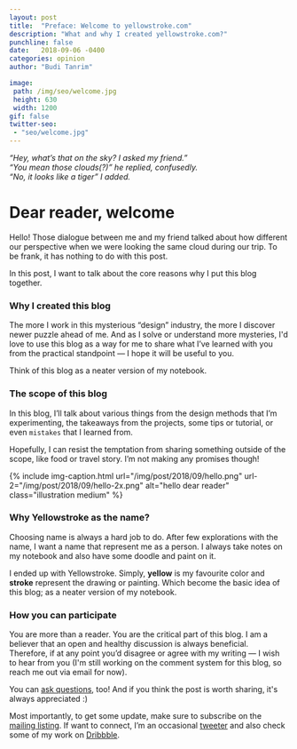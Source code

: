 ```yaml
---
layout: post
title:  "Preface: Welcome to yellowstroke.com"
description: "What and why I created yellowstroke.com?"
punchline: false
date:   2018-09-06 -0400
categories: opinion
author: "Budi Tanrim"

image:
 path: /img/seo/welcome.jpg
 height: 630
 width: 1200
gif: false
twitter-seo: 
 - "seo/welcome.jpg"
---
```


_“Hey, what’s that on the sky? I asked my friend.”_  
_“You mean those clouds(?)” he replied, confusedly._  
_“No, it looks like a tiger”  I added._

# Dear reader, welcome
Hello! Those dialogue between me and my friend talked about how different our perspective when we were looking the same cloud during our trip. To be frank, it has nothing to do with this post.

In this post, I want to talk about the core reasons why I put this blog together.

### Why I created this blog
The more I work in this mysterious “design” industry, the more I discover newer puzzle ahead of me. And as I solve or understand more mysteries, I'd love to use this blog as a way for me to share what I’ve learned with you from the practical standpoint — I hope it will be useful to you.

Think of this blog as a neater version of my notebook.

### The scope of this blog
In this blog, I’ll talk about various things from the design methods that I’m experimenting, the takeaways from the projects, some tips or tutorial, or even `mistakes` that I learned from. 
 
Hopefully, I can resist the temptation from sharing something outside of the scope, like food or travel story. I’m not making any promises though!

{% include img-caption.html 
url="/img/post/2018/09/hello.png" 
url-2="/img/post/2018/09/hello-2x.png" 
alt="hello dear reader" 
class="illustration medium" %}

### Why Yellowstroke as the name?
Choosing name is always a hard job to do. After few explorations with the name, I want a name that represent me as a person. I always take notes on my notebook and also have some doodle and paint on it.

I ended up with Yellowstroke. Simply, **yellow** is my favourite color and **stroke** represent the drawing or painting. Which become the basic idea of this blog; as a neater version of my notebook. 

### How you can participate
You are more than a reader. You are the critical part of this blog. I am a believer that an open and healthy discussion is always beneficial. Therefore, if at any point you’d disagree or agree with my writing — I wish to hear from you (I'm still working on the comment system for this blog, so reach me out via email for now).

You can [ask questions][mail-ask], too! And if you think the post is worth sharing, it's always appreciated :)

Most importantly, to get some update, make sure to subscribe on the [mailing listing][mailchimp-budi].
If want to connect, I’m an occasional [tweeter][twitter-budi] and also check some of my work on [Dribbble][dribbble].


[mail-ask]: mailto:buditanrim@gmail.com?subject=Question
[dribbble]: https://dribbble.com/buditanrim
[mailchimp-budi]: http://eepurl.com/cuGqAP
[twitter-budi]: https://twitter.com/buditanrim

